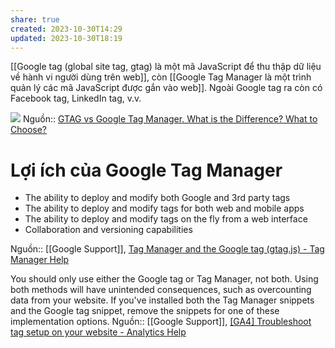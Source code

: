 ```yaml
---
share: true
created: 2023-10-30T14:29
updated: 2023-10-30T18:19
---
```


[[Google tag (global site tag, gtag) là một mã JavaScript để thu thập dữ liệu về hành vi người dùng trên web]], còn [[Google Tag Manager là một trình quản lý các mã JavaScript được gắn vào web]]. Ngoài Google tag ra còn có Facebook tag, LinkedIn tag, v.v.

![](https://www.analyticsmania.com/wp-content/uploads/2022/01/image-2022-01-06T152832.289.jpg) 
Nguồn:: [GTAG vs Google Tag Manager. What is the Difference? What to Choose?](https://www.analyticsmania.com/post/gtag-vs-google-tag-manager/)

# Lợi ích của Google Tag Manager 
- The ability to deploy and modify both Google and 3rd party tags
- The ability to deploy and modify tags for both web and mobile apps
- The ability to deploy and modify tags on the fly from a web interface
- Collaboration and versioning capabilities

Nguồn:: [[Google Support]], [Tag Manager and the Google tag (gtag.js) - Tag Manager Help](https://support.google.com/tagmanager/answer/7582054?sjid=14081765469960323685-AP)

You should only use either the Google tag or Tag Manager, not both. Using both methods will have unintended consequences, such as overcounting data from your website. If you've installed both the Tag Manager snippets and the Google tag snippet, remove the snippets for one of these implementation options.
Nguồn:: [[Google Support]], [[GA4] Troubleshoot tag setup on your website - Analytics Help](https://support.google.com/analytics/answer/9311124?hl=en&sjid=12272186081024095110-AP#zippy&zippy=%2Cthe-tag-manager-and-google-tag-snippets-are-both-installed%2Cthe-tag-manager-changes-have-not-been-published%2Cthe-google-tag-snippet-is-in-the-wrong-place%2Cthe-google-tag-contains-extra-whitespaces-or-characters%2Cthe-ga-configuration-tag-has-not-been-configured%2Cthe-ga-configuration-tag-does-not-have-a-trigger-condition)
